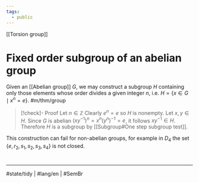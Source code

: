 ```yaml
---
tags:
  - public
---
```

[[Torsion group]]
# Fixed order subgroup of an abelian group

Given an [[Abelian group]] $G$, we may construct a subgroup $H$ containing only those elements whose order divides a given integer $n$,
i.e. $H = \{ x \in G \mid x^n = e \}$.
#m/thm/group

> [!check]- Proof
> Let $n \in \mathbb{Z}$
> Clearly $e^n = e$ so $H$ is nonempty.
> Let $x,y \in H$.
> Since $G$ is abelian $(xy^{-1})^n = x^n (y^n)^{-1} = e$,
> it follows $xy^{-1} \in H$.
> Therefore $H$ is a subgroup by [[Subgroup#One step subgroup test]].
> <span class="QED"/>

This construction can fail for non-abelian groups,
for example in $D_{4}$ the set $\{ e, r_{2}, s_{1}, s_{2}, s_{3}, s_{4} \}$ is not closed.


#
---
#state/tidy | #lang/en | #SemBr
